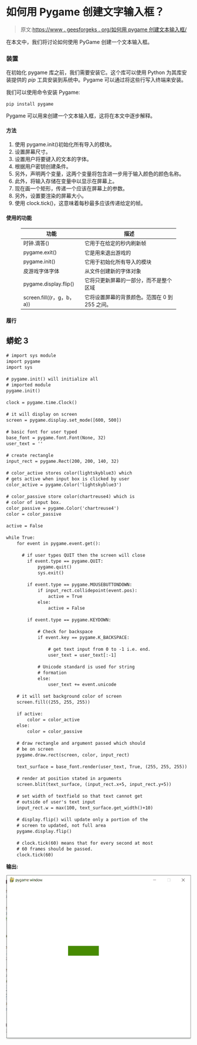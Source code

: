 # 如何用 Pygame 创建文字输入框？

> 原文:[https://www . geesforgeks . org/如何用 pygame 创建文本输入框/](https://www.geeksforgeeks.org/how-to-create-a-text-input-box-with-pygame/)

在本文中，我们将讨论如何使用 PyGame 创建一个文本输入框。

### 装置

在初始化 pygame 库之前，我们需要安装它。这个库可以使用 Python 为其库安装提供的 *pip* 工具安装到系统中。Pygame 可以通过将这些行写入终端来安装。

我们可以使用命令安装 Pygame:

```
pip install pygame 
```

Pygame 可以用来创建一个文本输入框，这将在本文中逐步解释。

#### 方法

1.  使用 pygame.init()初始化所有导入的模块。
2.  设置屏幕尺寸。
3.  设置用户将要键入的文本的字体。
4.  根据用户密钥创建条件。
5.  另外，声明两个变量，这两个变量将包含进一步用于输入颜色的颜色名称。
6.  此外，将输入存储在变量中以显示在屏幕上。
7.  现在画一个矩形，传递一个应该在屏幕上的参数。
8.  另外，设置要渲染的屏幕大小。
9.  使用 clock.tick()，这意味着每秒最多应该传递给定的帧。

#### 使用的功能

<figure class="table">

| 功能 | 描述 |
| --- | --- |
| 时钟.滴答() | 它用于在给定的秒内刷新帧 |
| pygame.exit() | 它是用来退出游戏的 |
| pygame.init() | 它用于初始化所有导入的模块 |
| 皮游戏字体字体 | 从文件创建新的字体对象 |
| pygame.display.flip() | 它将只更新屏幕的一部分，而不是整个区域 |
| screen.fill((r，g，b，a)) | 它将设置屏幕的背景颜色。范围在 0 到 255 之间。 |

</figure>

#### 履行

## 蟒蛇 3

```
# import sys module
import pygame
import sys

# pygame.init() will initialize all
# imported module
pygame.init()

clock = pygame.time.Clock()

# it will display on screen
screen = pygame.display.set_mode([600, 500])

# basic font for user typed
base_font = pygame.font.Font(None, 32)
user_text = ''

# create rectangle
input_rect = pygame.Rect(200, 200, 140, 32)

# color_active stores color(lightskyblue3) which
# gets active when input box is clicked by user
color_active = pygame.Color('lightskyblue3')

# color_passive store color(chartreuse4) which is
# color of input box.
color_passive = pygame.Color('chartreuse4')
color = color_passive

active = False

while True:
    for event in pygame.event.get():

      # if user types QUIT then the screen will close
        if event.type == pygame.QUIT:
            pygame.quit()
            sys.exit()

        if event.type == pygame.MOUSEBUTTONDOWN:
            if input_rect.collidepoint(event.pos):
                active = True
            else:
                active = False

        if event.type == pygame.KEYDOWN:

            # Check for backspace
            if event.key == pygame.K_BACKSPACE:

                # get text input from 0 to -1 i.e. end.
                user_text = user_text[:-1]

            # Unicode standard is used for string
            # formation
            else:
                user_text += event.unicode

    # it will set background color of screen
    screen.fill((255, 255, 255))

    if active:
        color = color_active
    else:
        color = color_passive

    # draw rectangle and argument passed which should
    # be on screen
    pygame.draw.rect(screen, color, input_rect)

    text_surface = base_font.render(user_text, True, (255, 255, 255))

    # render at position stated in arguments
    screen.blit(text_surface, (input_rect.x+5, input_rect.y+5))

    # set width of textfield so that text cannot get
    # outside of user's text input
    input_rect.w = max(100, text_surface.get_width()+10)

    # display.flip() will update only a portion of the
    # screen to updated, not full area
    pygame.display.flip()

    # clock.tick(60) means that for every second at most
    # 60 frames should be passed.
    clock.tick(60)
```

**输出:**

![](img/d1de8b73a9e1f2e31d369cb8e0cc0e62.png)